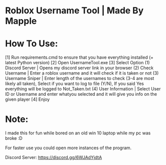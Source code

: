 # Roblox Username Tool | Made By Mapple

# How To Use:

[1] Run requirements.cmd to ensure that you have everything installed (+ latest Python version)
[2] Open UsernameTool.exe
[3] Select Option
(1) Discord Server   | Opens my discord server link in your browser
(2) Check Username   | Enter a roblox username and it will check if it is taken or not
(3) Username Sniper  | Enter length of the usernames to check (3-4 are most likely all taken), Select if you want to log to file (Y/N), If you said Yes everything will be logged to Not_Taken.txt
(4) User Information | Select User ID or Username and enter whatyou selected and it will give you info on the given player
[4] Enjoy 

# Note:

I made this for fun while bored on an old win 10 laptop while my pc was broke :D

For faster use you could open more instances of the program.

Discord Server: https://discord.gg/6WJAdYjdtA
